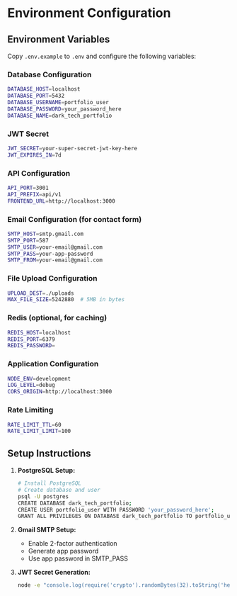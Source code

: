 # Environment Configuration

## Environment Variables

Copy `.env.example` to `.env` and configure the following variables:

### Database Configuration
```bash
DATABASE_HOST=localhost
DATABASE_PORT=5432
DATABASE_USERNAME=portfolio_user
DATABASE_PASSWORD=your_password_here
DATABASE_NAME=dark_tech_portfolio
```

### JWT Secret
```bash
JWT_SECRET=your-super-secret-jwt-key-here
JWT_EXPIRES_IN=7d
```

### API Configuration
```bash
API_PORT=3001
API_PREFIX=api/v1
FRONTEND_URL=http://localhost:3000
```

### Email Configuration (for contact form)
```bash
SMTP_HOST=smtp.gmail.com
SMTP_PORT=587
SMTP_USER=your-email@gmail.com
SMTP_PASS=your-app-password
SMTP_FROM=your-email@gmail.com
```

### File Upload Configuration
```bash
UPLOAD_DEST=./uploads
MAX_FILE_SIZE=5242880  # 5MB in bytes
```

### Redis (optional, for caching)
```bash
REDIS_HOST=localhost
REDIS_PORT=6379
REDIS_PASSWORD=
```

### Application Configuration
```bash
NODE_ENV=development
LOG_LEVEL=debug
CORS_ORIGIN=http://localhost:3000
```

### Rate Limiting
```bash
RATE_LIMIT_TTL=60
RATE_LIMIT_LIMIT=100
```

## Setup Instructions

1. **PostgreSQL Setup:**
   ```bash
   # Install PostgreSQL
   # Create database and user
   psql -U postgres
   CREATE DATABASE dark_tech_portfolio;
   CREATE USER portfolio_user WITH PASSWORD 'your_password_here';
   GRANT ALL PRIVILEGES ON DATABASE dark_tech_portfolio TO portfolio_user;
   ```

2. **Gmail SMTP Setup:**
   - Enable 2-factor authentication
   - Generate app password
   - Use app password in SMTP_PASS

3. **JWT Secret Generation:**
   ```bash
   node -e "console.log(require('crypto').randomBytes(32).toString('hex'))"
   ``` 